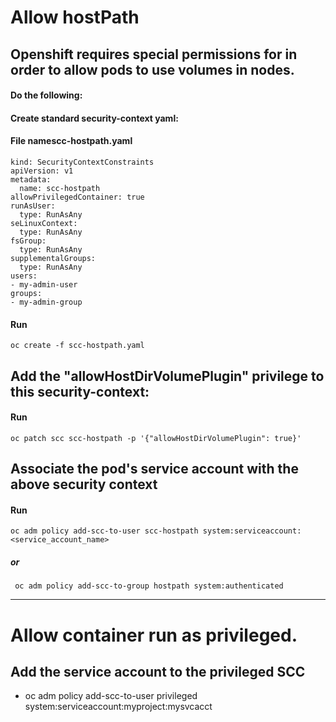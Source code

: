 # Allow hostPath
## Openshift requires special permissions for in order to allow pods to use volumes in nodes.

#### Do the following:
#### Create standard security-context yaml:
#### File namescc-hostpath.yaml
    
    kind: SecurityContextConstraints
    apiVersion: v1
    metadata:
      name: scc-hostpath
    allowPrivilegedContainer: true
    runAsUser:
      type: RunAsAny
    seLinuxContext:
      type: RunAsAny
    fsGroup:
      type: RunAsAny
    supplementalGroups:
      type: RunAsAny
    users:
    - my-admin-user
    groups:
    - my-admin-group
    
#### Run
    oc create -f scc-hostpath.yaml

## Add the "allowHostDirVolumePlugin" privilege to this security-context:
#### Run
    oc patch scc scc-hostpath -p '{"allowHostDirVolumePlugin": true}'

## Associate the pod's service account with the above security context
#### Run
    oc adm policy add-scc-to-user scc-hostpath system:serviceaccount:<service_account_name>
##### or
     oc adm policy add-scc-to-group hostpath system:authenticated
     
--------------------------------------------------------------------------------------------------------------------------------

# Allow container run as privileged.
## Add the service account to the privileged SCC
   - oc adm policy add-scc-to-user privileged system:serviceaccount:myproject:mysvcacct
  

